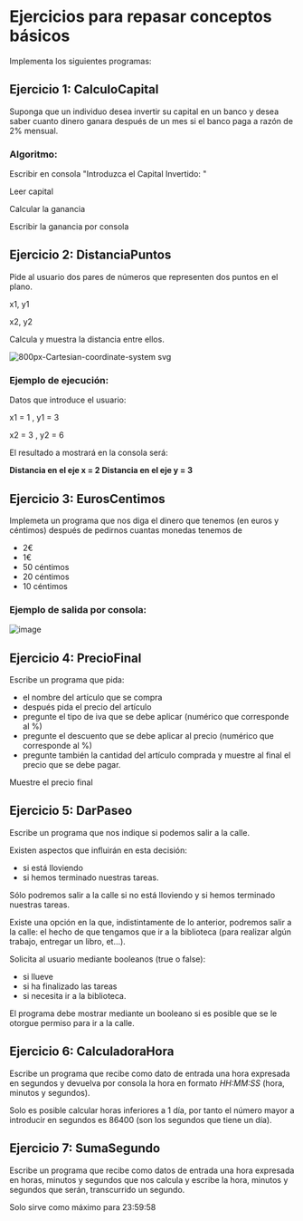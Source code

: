 # Ejercicios para repasar conceptos básicos

Implementa los siguientes programas:



## Ejercicio 1: CalculoCapital
Suponga que un individuo desea invertir su capital en un banco y desea saber cuanto dinero ganara después de un mes si el banco paga a razón de 2% mensual.

### Algoritmo:

Escribir en consola "Introduzca el Capital Invertido: "

Leer capital

Calcular la ganancia

Escribir la ganancia por consola

## Ejercicio 2: DistanciaPuntos
Pide al usuario dos pares de números que representen dos puntos en el plano.

x1, y1

x2, y2

Calcula y muestra la distancia entre ellos.


![800px-Cartesian-coordinate-system svg](https://user-images.githubusercontent.com/91023374/192148877-cf39e36a-0d03-45bf-a9ab-1f1a5ab72109.png)


### Ejemplo de ejecución: 

Datos que introduce el usuario:

x1 = 1 ,   y1 = 3

x2 = 3 ,   y2 = 6 

El resultado a mostrará en la consola será:

**Distancia en el eje x = 2 
  Distancia en el eje y = 3**

## Ejercicio 3: EurosCentimos
Implemeta un programa que nos diga el dinero que tenemos (en euros y céntimos) después de pedirnos cuantas monedas tenemos de 
- 2€
- 1€
- 50 céntimos
- 20 céntimos
- 10 céntimos

### Ejemplo de salida por consola:

![image](https://user-images.githubusercontent.com/91023374/192148770-3bd15245-fe98-4d6a-b0e6-49ab107f768d.png)

## Ejercicio 4: PrecioFinal
Escribe un programa que pida:
- el nombre del artículo que se compra
- después pida el  precio del artículo
- pregunte el tipo de iva que se debe aplicar (numérico que corresponde al %)
- pregunte el descuento que se debe aplicar al precio (numérico que corresponde al  %)
- pregunte también la cantidad del artículo comprada y muestre al final el precio que se debe pagar. 

Muestre el precio final

## Ejercicio 5: DarPaseo
Escribe un programa que nos indique si podemos salir a la calle. 

Existen aspectos que influirán en esta decisión: 
- si está lloviendo
- si hemos terminado nuestras tareas.

Sólo podremos salir a la calle si no está lloviendo y si hemos terminado nuestras tareas. 

Existe una opción en la que, indistintamente de lo anterior, podremos salir a la calle: el hecho de que tengamos que ir a la biblioteca (para realizar algún trabajo, entregar un libro, et...).

Solicita al usuario mediante booleanos (true o false):
- si llueve
- si ha finalizado las tareas
- si necesita ir a la biblioteca. 

El programa debe mostrar mediante un booleano si es posible que se le otorgue permiso para ir a la calle. 

## Ejercicio 6: CalculadoraHora
Escribe un programa que recibe como dato de entrada una hora expresada en segundos y devuelva por consola la hora en formato *HH:MM:SS* (hora, minutos y segundos).

Solo es posible calcular horas inferiores a 1 día, por tanto el número mayor a introducir en segundos es 86400 (son los segundos que tiene un día).

## Ejercicio 7: SumaSegundo
Escribe un programa que recibe como datos de entrada una hora expresada en horas, minutos y segundos que nos calcula y escribe la hora, minutos y segundos que serán, transcurrido un segundo.

Solo sirve como máximo para 23:59:58


